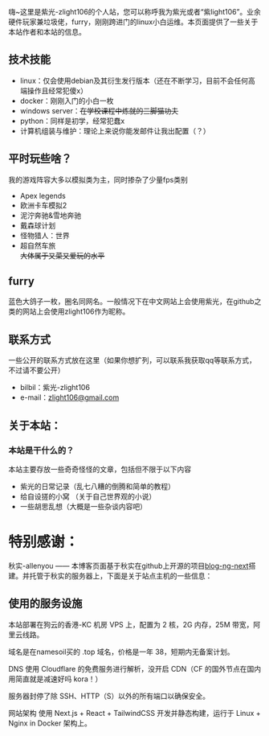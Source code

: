  
嗨~这里是紫光-zlight106的个人站，您可以称呼我为紫光或者“紫light106”。业余硬件玩家兼垃圾佬，furry，刚刚跨进门的linux小白运维。本页面提供了一些关于本站作者和本站的信息。   

## 技术技能    
- linux：仅会使用debian及其衍生发行版本（还在不断学习，目前不会任何高端操作且经常犯傻x）
- docker：刚刚入门的小白一枚
- windows server：~~在学校课程中炼就的三脚猫功夫~~ 
- python：同样是初学，经常犯蠢x
- 计算机组装与维护：理论上来说你能发邮件让我出配置（？）

## 平时玩些啥？
我的游戏阵容大多以模拟类为主，同时掺杂了少量fps类别     
- Apex legends 
- 欧洲卡车模拟2 
- 泥泞奔驰&雪地奔驰 
- 戴森球计划 
- 怪物猎人：世界 
- 超自然车旅    
~~大体属于又菜又爱玩的水平~~  

## furry 
蓝色大鸽子一枚，圈名同网名。一般情况下在中文网站上会使用紫光，在github之类的网站上会使用zlight106作为昵称。  

## 联系方式 
一些公开的联系方式放在这里（如果你想扩列，可以联系我获取qq等联系方式，不过请不要公开） 
- bilbil：紫光-zlight106
- e-mail：zlight106@gmail.com    

## 关于本站：
### 本站是干什么的？    
本站主要存放一些奇奇怪怪的文章，包括但不限于以下内容
- 紫光的日常记录（乱七八糟的倒腾和简单的教程）
- 给自设搓的小窝 （关于自己世界观的小说）
- 一些胡思乱想（大概是一些杂谈内容吧）

# 特别感谢： 
秋实-allenyou —— 本博客页面基于秋实在github上开源的项目[blog-ng-next](https://github.com/Allenyou1126/blog-ng-next)搭建。并托管于秋实的服务器上，下面是关于站点主机的一些信息：    
## 使用的服务设施
本站部署在狗云的香港-KC 机房 VPS 上，配置为 2 核，2G 内存，25M 带宽，阿里云线路。

域名是在namesoil买的 .top 域名，价格是一年 38，短期内无备案计划。

DNS 使用 Cloudflare 的免费服务进行解析，没开启 CDN（CF 的国外节点在国内用简直就是减速好吗 kora！）

服务器封停了除 SSH、HTTP（S）以外的所有端口以确保安全。

网站架构
使用 Next.js + React + TailwindCSS 开发并静态构建，运行于 Linux + Nginx in Docker 架构上。
 

